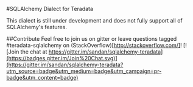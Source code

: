 #SQLAlchemy Dialect for Teradata

This dialect is still under development and does not fully support all of SQLAlchemy's features.

##Contribute
Feel free to join us on gitter or leave questions tagged #teradata-sqlalchemy on (StackOverflow)[http://stackoverflow.com/]! 
[![Join the chat at https://gitter.im/sandan/sqlalchemy-teradata](https://badges.gitter.im/Join%20Chat.svg)](https://gitter.im/sandan/sqlalchemy-teradata?utm_source=badge&utm_medium=badge&utm_campaign=pr-badge&utm_content=badge)
